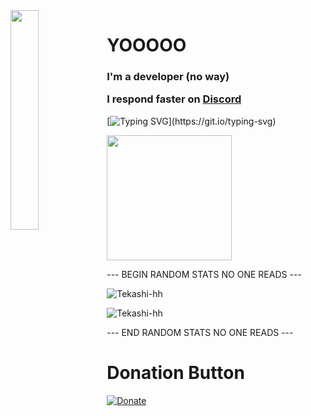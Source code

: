 <img align='left' src='https://cdn.discordapp.com/attachments/959477385626026024/975700403792515122/profile-first-issue-dark.png' width='30%'/> 

<h1 align="left">YOOOOO</h1>

<h3 align="left">
  I'm a developer (no way)

  I respond faster on <a href='https://discord.com/users/1143871008277807226'>Discord</a>
</h3>

[![Typing SVG](https://readme-typing-svg.herokuapp.com?size=30&lines=Touch+some+grass.)](https://git.io/typing-svg)

<img src="https://upload.wikimedia.org/wikipedia/commons/thumb/1/1d/No_image.svg/2048px-No_image.svg.png" width="200"/>

--- BEGIN RANDOM STATS NO ONE READS ---

![Tekashi-hh](https://github-readme-stats.vercel.app/api?username=Tekashi-hh&show_icons=true&theme=tokyonight&hide=["issues"])

![Tekashi-hh](https://camo.githubusercontent.com/886770137ff98a5a6fdce07770fdad10b4a3a31ab4de1b7c7d1af553e611a3dd/68747470733a2f2f6769746875622d726561646d652d73746174732e76657263656c2e6170702f6170692f746f702d6c616e67733f757365726e616d653d666163652d68682673686f775f69636f6e733d74727565267468656d653d746f6b796f6e69676874266c61796f75743d636f6d70616374)

--- END RANDOM STATS NO ONE READS ---

# Donation Button

[![Donate](https://img.shields.io/badge/Donate-PayPal-green.svg)](https://www.paypal.com/donate/?hosted_button_id=NGTYXT5NDSEU2)
